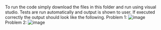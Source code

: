 To run the code simply download the files in this folder and run using visual studio. Tests are run automatically and output is shown to user. If executed correctly the output should look like the following.
Problem 1:
![image](https://user-images.githubusercontent.com/90816235/196009892-453f12c5-6854-468b-9239-53f04c9f535c.png)
Problem 2:
![image](https://user-images.githubusercontent.com/90816235/196009870-bc030da5-7937-4fd6-a371-86448e574223.png)
